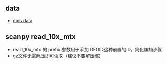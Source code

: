 ## data

- [nbis data](https://nbisweden.github.io/workshop-scRNAseq/other/data.html)


## scanpy read_10x_mtx

- read_10x_mtx 的 prefix 参数用于添加 GEOID这种前置的ID，简化编辑步骤
- gz文件无需解压即可读取（建议不要解压缩）
